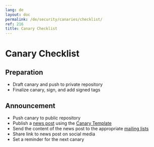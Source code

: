 ```yaml
---
lang: de
layout: doc
permalink: /de/security/canaries/checklist/
ref: 216
title: Canary Checklist
---
```


# Canary Checklist
<a id="canary-checklist"></a>

## Preparation
<a id="preparation"></a>

* Draft canary and push to private repository
* Finalize canary, sign, and add signed tags

## Announcement
<a id="announcement"></a>

* Push canary to public repository
* Publish a [news post](/news/) using the [Canary Template](/de/security/canaries/template/)
* Send the content of the news post to the appropriate [mailing lists](/de/support/)
* Share link to news post on social media
* Set a reminder for the next canary